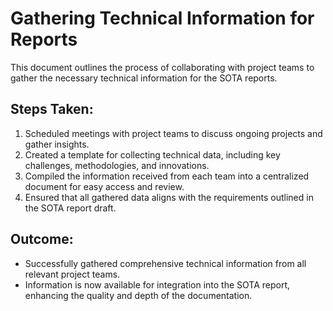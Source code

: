# Gathering Technical Information for Reports

This document outlines the process of collaborating with project teams to gather the necessary technical information for the SOTA reports.

## Steps Taken:
1. Scheduled meetings with project teams to discuss ongoing projects and gather insights.
2. Created a template for collecting technical data, including key challenges, methodologies, and innovations.
3. Compiled the information received from each team into a centralized document for easy access and review.
4. Ensured that all gathered data aligns with the requirements outlined in the SOTA report draft.

## Outcome:
- Successfully gathered comprehensive technical information from all relevant project teams.
- Information is now available for integration into the SOTA report, enhancing the quality and depth of the documentation.
